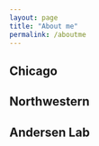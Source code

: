 ```yaml
---
layout: page
title: "About me"
permalink: /aboutme
---
```

## Chicago
## Northwestern
## Andersen Lab
